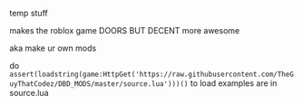 temp stuff

makes the roblox game DOORS BUT DECENT more awesome

aka make ur own mods



do ```assert(loadstring(game:HttpGet('https://raw.githubusercontent.com/TheGuyThatCodez/DBD_MODS/master/source.lua')))()``` to load
examples are in source.lua
